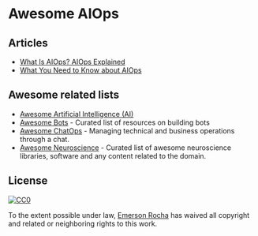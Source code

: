 # Awesome AIOps

## Articles
- [What Is AIOps? AIOps Explained](http://www.bmc.com/blogs/what-is-aiops/)
- [What You Need to Know about AIOps](https://www.moogsoft.com/blog/aiops/know-aiops/)

## Awesome related lists
- [Awesome Artificial Intelligence (AI)](https://github.com/owainlewis/awesome-artificial-intelligence)
- [Awesome Bots](https://github.com/hackerkid/bots) - Curated list of resources on building bots
- [Awesome ChatOps](https://github.com/exAspArk/awesome-chatops) - Managing technical and business operations through a chat.
- [Awesome Neuroscience](https://github.com/analyticalmonk/awesome-neuroscience) - Curated list of awesome neuroscience libraries, software and any content related to the domain. <!-- TODO: maybe too specific? Review this (fititnt, 2017-09-07 15:53 BRT) -->

## License

[![CC0](http://mirrors.creativecommons.org/presskit/buttons/88x31/svg/cc-zero.svg)](https://creativecommons.org/publicdomain/zero/1.0/)

To the extent possible under law, [Emerson Rocha](https://github.com/fititnt) has waived all copyright and related or neighboring rights to this work.
